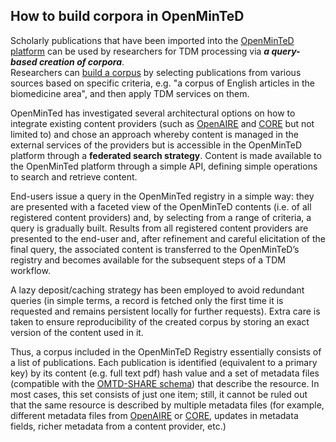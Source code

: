## How to build corpora in OpenMinTeD
Scholarly publications that have been imported into the  [OpenMinTeD platform](https://services.openminted.eu) can be used by researchers for TDM processing via _**a query-based creation of corpora**_.  
Researchers can [build a corpus](https://services.openminted.eu/resourceRegistration/corpus/searchForPublications) by selecting publications from various sources based on specific criteria, e.g. "a corpus of English articles in the biomedicine area", and then apply TDM services on them.

OpenMinTed has investigated several architectural options on how to integrate existing content providers \(such as [OpenAIRE](https://www.openaire.eu/) and [CORE](https://core.ac.uk/) but not limited to\) and chose an approach whereby content is managed in the external services of the providers but is accessible in the OpenMinTeD platform through a **federated search strategy**. Content is made available to the OpenMinTed platform through a simple API, defining simple operations to search and retrieve content.

End-users issue a query in the OpenMinTed registry in a simple way: they are presented with a faceted view of the OpenMinTeD contents \(i.e. of all registered content providers\) and, by selecting from a range of criteria, a query is gradually built. Results from all registered content providers are presented to the end-user and, after refinement and careful elicitation of the final query, the associated content is transferred to the OpenMinTeD’s registry and becomes available for the subsequent steps of a TDM workflow.

A lazy deposit/caching strategy has been employed to avoid redundant queries \(in simple terms, a record is fetched only the first time it is requested and remains persistent locally for further requests\). Extra care is taken to ensure reproducibility of the created corpus by storing an exact version of the content used in it.

Thus, a corpus included in the OpenMinTeD Registry essentially consists of a list of publications. Each publication is identified \(equivalent to a primary key\) by its content \(e.g. full text pdf\) hash value and a set of metadata files \(compatible with the [OMTD-SHARE schema](/the_omtd-share_metadata_schema.md)\) that describe the resource. In most cases, this set consists of just one item; still, it cannot be ruled out that the same resource is described by multiple metadata files \(for example, different metadata files from [OpenAIRE](https://www.openaire.eu/) or [CORE](https://core.ac.uk/), updates in metadata fields, richer metadata from a content provider, etc.\)

